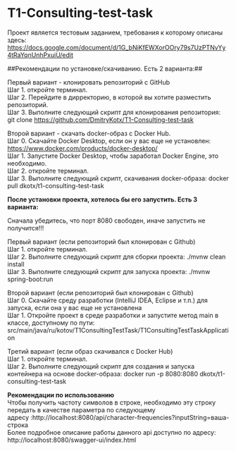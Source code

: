 # T1-Consulting-test-task

Проект является тестовым заданием, требования к которому описаны  
здесь: https://docs.google.com/document/d/1G_bNiKfEWXorOOry79s7UzPTNvYy4tRaYqnUnhPxuiU/edit

##Рекомендации по установке/скачиванию. Есть 2 варианта:##  

Первый вариант - клонировать репозиторий с GitHub  
Шаг 1. откройте терминал.  
Шаг 2. Перейдите в дирректорию, в которой вы хотите разместить репозиторий.  
Шаг 3. Выполните следующий скрипт для клонирования репозитория: git clone https://github.com/DmitryKotx/T1-Consulting-test-task

Второй вариант - скачать docker-образ с Docker Hub.  
Шаг 0. Скачайте Docker Desktop, если он у вас еще не установлен: https://www.docker.com/products/docker-desktop/  
Шаг 1. Запустите Docker Desktop, чтобы заработал Docker Engine, это необходимо.  
Шаг 2. откройте терминал.  
Шаг 3. Выполните следующий скрипт, скачивания docker-образа: docker pull dkotx/t1-consulting-test-task  

**После установки проекта, хотелось бы его запустить. Есть 3 варианта:**

Сначала убедитесь, что порт 8080 свободен, иначе запустить не получится!!!

Первый вариант (если репозиторий был клонирован с Github)  
Шаг 1. откройте терминал.  
Шаг 2. Выполните следующий скрипт для сборки проекта: ./mvnw clean install  
Шаг 3. Выполните следующий скрипт для запуска проекта: ./mvnw spring-boot:run  

Второй вариант (если репозиторий был клонирован с Github)  
Шаг 0. Скачайте среду разработки (IntelliJ IDEA, Eclipse и т.п.) для запуска, если она у вас еще не установлена  
Шаг 1. Откройте проект в среде разработки и запустите метод main в классе, доступному по пути: src/main/java/ru/kotov/T1ConsultingTestTask/T1ConsultingTestTaskApplication  

Третий вариант (если образ скачивался с Docker Hub)  
Шаг 1. откройте терминал.  
Шаг 2. Выполните следующий скрипт для создания и запуска контейнера на основе docker-образа: docker run -p 8080:8080 dkotx/t1-consulting-test-task

**Рекомендации по использованию**  
Чтобы получить частоту символов в строке, необходимо эту строку передать в качестве параметра по следующему  
адресу :http://localhost:8080/api/character-frequencies?inputString=ваша-строка  
Более подробное описание работы данного api доступно по адресу: http://localhost:8080/swagger-ui/index.html  
